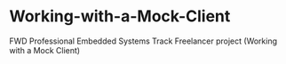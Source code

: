 # Working-with-a-Mock-Client
FWD Professional Embedded Systems Track Freelancer project (Working with a Mock Client)
